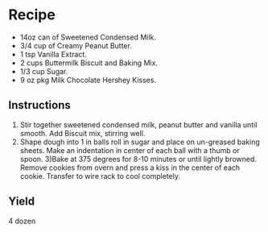 # Recipe

- 14oz can of Sweetened Condensed Milk.
- 3/4 cup of Creamy Peanut Butter.
- 1 tsp Vanilla Extract.
- 2 cups Buttermilk Biscuit and Baking Mix.
- 1/3 cup Sugar.
- 9 oz pkg Milk Chocolate Hershey Kisses.

## Instructions

1) Stir together sweetened condensed milk, peanut butter and vanilla until smooth.
Add Biscuit mix, stirring well.
2) Shape dough into 1 in balls roll in sugar and place on un-greased baking sheets.
Make an indentation in center of each ball with a thumb or spoon.
3)Bake at 375 degrees for 8-10 minutes or until lightly browned. Remove cookies from overn
and press a kiss in the center of each cookie. Transfer to wire rack to cool completely.

## Yield
4 dozen
